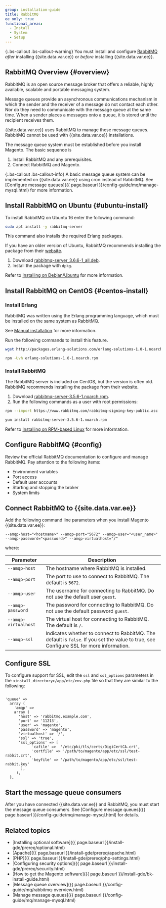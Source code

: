 ```yaml
---
group: installation-guide
title: RabbitMQ
ee_only: true
functional_areas:
  - Install
  - System
  - Setup
---
```


{:.bs-callout .bs-callout-warning}
You must install and configure [RabbitMQ](http://rabbitmq.com) _after_ installing {{site.data.var.ce}} or _before_ installing {{site.data.var.ee}}.

## RabbitMQ Overview {#overview}

RabbitMQ is an open source message broker that offers a reliable, highly available, scalable and portable messaging system.

Message queues provide an asynchronous communications mechanism in which the sender and the receiver of a message do not contact each other. Nor do they need to communicate with the message queue at the same time. When a sender places a messages onto a queue, it is stored until the recipient receives them.

{{site.data.var.ee}} uses RabbitMQ to manage these message queues. RabbitMQ cannot be used with {{site.data.var.ce}} installations.

The message queue system must be established before you install Magento. The basic sequence is

1. Install RabbitMQ and any prerequisites.
2. Connect RabbitMQ and Magento.

{:.bs-callout .bs-callout-info}
A basic message queue system can be implemented on {{site.data.var.ee}} using cron instead of RabbitMQ. See [Configure message queues]({{ page.baseurl }}/config-guide/mq/manage-mysql.html) for more information.

## Install RabbitMQ on Ubuntu {#ubuntu-install}

To install RabbitMQ on Ubuntu 16 enter the following command:
```bash
sudo apt install -y rabbitmq-server
```

This command also installs the required Erlang packages.

If you have an older version of Ubuntu, RabbitMQ recommends installing the package from their [website](https://glossary.magento.com/website).

1. Download [rabbitmq-server_3.6.6-1_all.deb](https://www.rabbitmq.com/releases/rabbitmq-server/v3.6.6/rabbitmq-server_3.6.6-1_all.deb).
2. Install the package with `dpkg`.

Refer to [Installing on Debian/Ubuntu](https://www.rabbitmq.com/install-debian.html) for more information.

## Install RabbitMQ on CentOS {#centos-install}

### Install Erlang

RabbitMQ was written using the Erlang programming language, which must be installed on the same system as RabbitMQ.

See [Manual installation](https://www.erlang-solutions.com/resources/download.html) for more information.

Run the following commands to install this feature.
```bash
wget http://packages.erlang-solutions.com/erlang-solutions-1.0-1.noarch.rpm
```
```bash
rpm -Uvh erlang-solutions-1.0-1.noarch.rpm
```

### Install RabbitMQ

The RabbitMQ server is included on CentOS, but the version is often old. RabbitMQ recommends installing the package from their website.

1. Download [rabbitmq-server-3.5.6-1.noarch.rpm](https://www.rabbitmq.com/releases/rabbitmq-server/v3.5.6/rabbitmq-server-3.5.6-1.noarch.rpm).
2. Run the following commands as a user with root permissions:

```bash
rpm --import https://www.rabbitmq.com/rabbitmq-signing-key-public.asc
```
```bash
yum install rabbitmq-server-3.5.6-1.noarch.rpm
```

Refer to [Installing on RPM-based Linux](https://www.rabbitmq.com/install-rpm.html) for more information.

## Configure RabbitMQ {#config}

Review the official RabbitMQ documentation to configure and manage RabbitMQ. Pay attention to the following items:

* Environment variables
* Port access
* Default user accounts
* Starting and stopping the broker
* System limits

## Connect RabbitMQ to {{site.data.var.ee}}

Add the following command line parameters when you install Magento {{site.data.var.ee}}:

`--amqp-host="<hostname>" --amqp-port="5672" --amqp-user="<user_name>" --amqp-password="<password>" --amqp-virtualhost="/"`

where:

|Parameter|Description|
|--- |--- |
|`--amqp-host`|The hostname where RabbitMQ is installed.|
|`--amqp-port`|The port to use to connect to RabbitMQ. The default is `5672`.|
|`--amqp-user`|The username for connecting to RabbitMQ. Do not use the default user `guest`.|
|`--amqp-password`|The password for connecting to RabbitMQ. Do not use the default password `guest`.|
|`--amqp-virtualhost`|The virtual host for connecting to RabbitMQ. The default is `/`.
|`--amqp-ssl`|Indicates whether to connect to RabbitMQ. The default is `false`. If you set the value to true, see Configure SSL for more information.|


## Configure SSL

To configure support for SSL, edit the `ssl` and `ssl_options` parameters in the `<install_directory>/app/etc/env.php` file so that they are similar to the following:

```php?start_inline=1

'queue' =>
  array (
    'amqp' =>
    array (
      'host' => 'rabbitmq.example.com',
      'port' => '11213',
      'user' => 'magento',
      'password' => 'magento',
      'virtualhost' => '/',
      'ssl' => 'true',
      'ssl_options' => [
            'cafile' =>  '/etc/pki/tls/certs/DigiCertCA.crt',
            'certfile' => '/path/to/magento/app/etc/ssl/test-rabbit.crt',
            'keyfile' => '/path/to/magento/app/etc/ssl/test-rabbit.key'
       ],
     ),
  ),
```

## Start the message queue consumers

After you have connected {{site.data.var.ee}} and RabbitMQ, you must start the message queue consumers. See [Configure message queues]({{ page.baseurl }}/config-guide/mq/manage-mysql.html) for details.

## Related topics

* [Installing optional software]({{ page.baseurl }}/install-gde/prereq/optional.html)
* [Apache]({{ page.baseurl }}/install-gde/prereq/apache.html)
* [PHP]({{ page.baseurl }}/install-gde/prereq/php-settings.html)
* [Configuring security options]({{ page.baseurl }}/install-gde/prereq/security.html)
* [How to get the Magento software]({{ page.baseurl }}/install-gde/bk-install-guide.html)
* [Message queue overview]({{ page.baseurl }}/config-guide/mq/rabbitmq-overview.html)
* [Manage message queues]({{ page.baseurl }}/config-guide/mq/manage-mysql.html)
